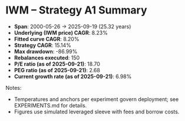 # IWM – Strategy A1 Summary

- **Span**: 2000-05-26 → 2025-09-19 (25.32 years)
- **Underlying (IWM price) CAGR**: 8.23%
- **Fitted curve CAGR**: 8.20%
- **Strategy CAGR**: 15.14%
- **Max drawdown**: -86.99%
- **Rebalances executed**: 150
- **P/E ratio (as of 2025-09-21)**: 18.70
- **PEG ratio (as of 2025-09-21)**: 2.68
- **Current growth rate (as of 2025-09-21)**: 6.98%

Notes:

- Temperatures and anchors per experiment govern deployment; see EXPERIMENTS.md for details.
- Figures use simulated leveraged sleeve with fees and borrow costs.
